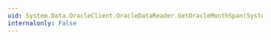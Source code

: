 ```yaml
---
uid: System.Data.OracleClient.OracleDataReader.GetOracleMonthSpan(System.Int32)
internalonly: False
---
```

